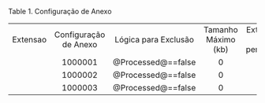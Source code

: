 <div id="d130886e1" class="table">

<div class="table-title">

Table 1. Configuração de
Anexo

</div>

<div class="table-contents">

|          |                       |                      |                     |                        |         |                      |
| :------: | :-------------------: | :------------------: | :-----------------: | :--------------------: | :-----: | :------------------: |
| Extensao | Configuração de Anexo | Lógica para Exclusão | Tamanho Máximo (kb) | Extensao nao permitida | Tabela  | Registros Excluíveis |
|          |        1000001        |  @Processed@==false  |          0          |                        | 1120289 |         true         |
|          |        1000002        |  @Processed@==false  |          0          |                        | 1120247 |         true         |
|          |        1000003        |  @Processed@==false  |          0          |                        | 1100001 |         true         |

</div>

</div>
